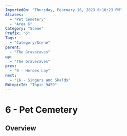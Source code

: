 ```yaml
---
ImportedOn: "Thursday, February 16, 2023 6:10:23 PM"
Aliases:
  - "Pet Cemetery"
  - "Area 6"
Category: "Scene"
Prefix: "6"
Tags:
  - "Category/Scene"
parent:
  - "The Gravecaves"
up:
  - "The Gravecaves"
prev:
  - "9 - Heroes Lay"
next:
  - "16 - Singers and Skalds"
RWtopicId: "Topic_9450"
---
```

# 6 - Pet Cemetery
## Overview
